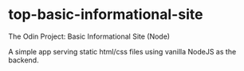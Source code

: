 # top-basic-informational-site

The Odin Project: Basic Informational Site (Node)

A simple app serving static html/css files using vanilla NodeJS as the backend. 